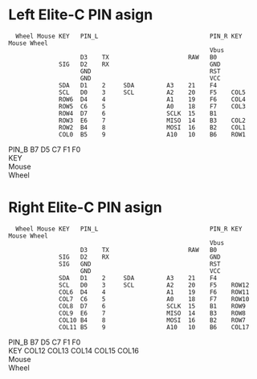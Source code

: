 # Left Elite-C PIN asign

      Wheel Mouse KEY   PIN_L                               PIN_R KEY   Mouse Wheel 
                                                            Vbus                    
                        D3    TX                      RAW   B0                      
                  SIG   D2    RX                            GND                     
                        GND                                 RST                     
                        GND                                 VCC                     
                  SDA   D1    2     SDA         A3    21    F4                      
                  SCL   D0    3     SCL         A2    20    F5    COL5              
                  ROW6  D4    4                 A1    19    F6    COL4              
                  ROW5  C6    5                 A0    18    F7    COL3              
                  ROW4  D7    6                 SCLK  15    B1                      
                  ROW3  E6    7                 MISO  14    B3    COL2              
                  ROW2  B4    8                 MOSI  16    B2    COL1              
                  COL0  B5    9                 A10   10    B6    ROW1              
PIN_B                         B7    D5    C7    F1    F0                            
KEY                                                                                 
Mouse                                                                               
Wheel                                                                               


# Right Elite-C PIN asign

      Wheel Mouse KEY   PIN_L                               PIN_R KEY   Mouse Wheel 
                                                            Vbus                    
                        D3    TX                      RAW   B0                      
                  SIG   D2    RX                            GND                     
                  SIG   GND                                 RST                     
                        GND                                 VCC                     
                  SDA   D1    2     SDA         A3    21    F4                      
                  SCL   D0    3     SCL         A2    20    F5    ROW12             
                  COL6  D4    4                 A1    19    F6    ROW11             
                  COL7  C6    5                 A0    18    F7    ROW10             
                  COL8  D7    6                 SCLK  15    B1    ROW9              
                  COL9  E6    7                 MISO  14    B3    ROW8              
                  COL10 B4    8                 MOSI  16    B2    ROW7              
                  COL11 B5    9                 A10   10    B6    COL17             
PIN_B                         B7    D5    C7    F1    F0                            
KEY                           COL12 COL13 COL14 COL15 COL16                         
Mouse                                                                               
Wheel                                                                               
